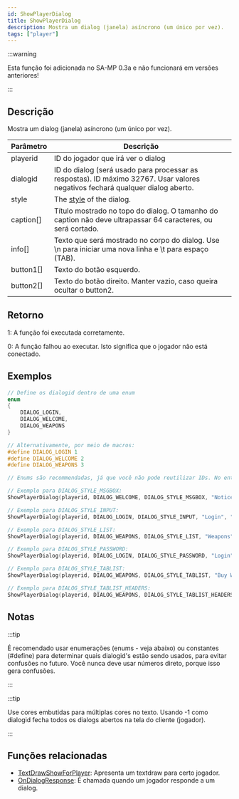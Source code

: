 ```yaml
---
id: ShowPlayerDialog
title: ShowPlayerDialog
description: Mostra um dialog (janela) asíncrono (um único por vez).
tags: ["player"]
---
```


:::warning

Esta função foi adicionada no SA-MP 0.3a e não funcionará em versões anteriores!

:::

## Descrição

Mostra um dialog (janela) asíncrono (um único por vez).

| Parâmetro | Descrição                                                                                                                      |
| --------- | ------------------------------------------------------------------------------------------------------------------------------ |
| playerid  | ID do jogador que irá ver o dialog                                                                                             |
| dialogid  | ID do dialog (será usado para processar as respostas). ID máximo 32767. Usar valores negativos fechará qualquer dialog aberto. |
| style     | The [style](../resources/dialogstyles.md) of the dialog.                                                                       |
| caption[] | Título mostrado no topo do dialog. O tamanho do caption não deve ultrapassar 64 caracteres, ou será cortado.                   |
| info[]    | Texto que será mostrado no corpo do dialog. Use \n para iniciar uma nova linha e \t para espaço (TAB).                         |
| button1[] | Texto do botão esquerdo.                                                                                                       |
| button2[] | Texto do botão direito. Manter vazio, caso queira ocultar o button2.                                                           |

## Retorno

1: A função foi executada corretamente.

0: A função falhou ao executar. Isto significa que o jogador não está conectado.

## Exemplos

```c
// Define os dialogid dentro de uma enum
enum
{
    DIALOG_LOGIN,
    DIALOG_WELCOME,
    DIALOG_WEAPONS
}

// Alternativamente, por meio de macros:
#define DIALOG_LOGIN 1
#define DIALOG_WELCOME 2
#define DIALOG_WEAPONS 3

// Enums são recommendadas, já que você não pode reutilizar IDs. No entanto, enums usam memória para armazenar as definições, enquanto as define são pré-processadas na compilação.

// Exemplo para DIALOG_STYLE_MSGBOX:
ShowPlayerDialog(playerid, DIALOG_WELCOME, DIALOG_STYLE_MSGBOX, "Notice", "You are connected to the server", "Close", "");

// Exemplo para DIALOG_STYLE_INPUT:
ShowPlayerDialog(playerid, DIALOG_LOGIN, DIALOG_STYLE_INPUT, "Login", "Enter your password below:", "Login", "Cancel");

// Exemplo para DIALOG_STYLE_LIST:
ShowPlayerDialog(playerid, DIALOG_WEAPONS, DIALOG_STYLE_LIST, "Weapons", "AK47\nM4\nSniper Rifle", "Option 1", "Option 2");

// Exemplo para DIALOG_STYLE_PASSWORD:
ShowPlayerDialog(playerid, DIALOG_LOGIN, DIALOG_STYLE_PASSWORD, "Login", "Enter your password below:", "Login", "Cancel");

// Exemplo para DIALOG_STYLE_TABLIST:
ShowPlayerDialog(playerid, DIALOG_WEAPONS, DIALOG_STYLE_TABLIST, "Buy Weapon", "Deagle\t$5000\t100\nSawnoff\t$5000\t100\nPistol\t$1000\t50", "Select", "Cancel");

// Exemplo para DIALOG_STYLE_TABLIST_HEADERS:
ShowPlayerDialog(playerid, DIALOG_WEAPONS, DIALOG_STYLE_TABLIST_HEADERS, "Buy Weapon", "Weapon\tPrice\tAmmo\nDeagle\t$5000\t100\nSawnoff\t$5000\t100\nPistol\t$1000\t50", "Select", "Cancel");
```

## Notas

:::tip

É recomendado usar enumerações (enums - veja abaixo) ou constantes (#define) para determinar quais dialogid's estão sendo usados, para evitar confusões no futuro. Você nunca deve usar números direto, porque isso gera confusões.

:::

:::tip

Use cores embutidas para múltiplas cores no texto. Usando -1 como dialogid fecha todos os dialogs abertos na tela do cliente (jogador).

:::

## Funções relacionadas

- [TextDrawShowForPlayer](TextDrawShowForPlayer.md): Apresenta um textdraw para certo jogador.
- [OnDialogResponse](../callbacks/OnDialogResponse.md): É chamada quando um jogador responde a um dialog.
